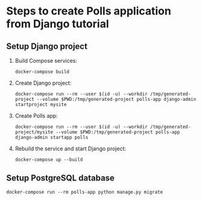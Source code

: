 # Steps to create Polls application from Django tutorial

## Setup Django project

1. Build Compose services:
    ```
    docker-compose build
    ```

2. Create Django project:
    ```
    docker-compose run --rm --user $(id -u) --workdir /tmp/generated-project --volume $PWD:/tmp/generated-project polls-app django-admin startproject mysite
    ```

3. Create Polls app:
    ```
    docker-compose run --rm --user $(id -u) --workdir /tmp/generated-project/mysite --volume $PWD:/tmp/generated-project polls-app django-admin startapp polls
    ```

4. Rebuild the service and start Django project:
    ```
    docker-compose up --build
    ```
   
## Setup PostgreSQL database

```
docker-compose run --rm polls-app python manage.py migrate
```